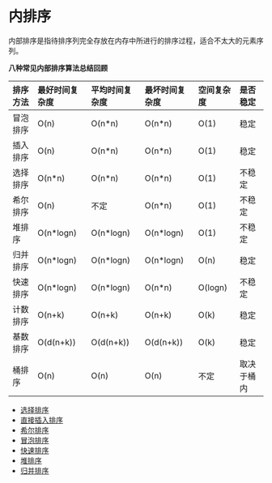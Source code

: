 # 内排序

内部排序是指待排序列完全存放在内存中所进行的排序过程，适合不太大的元素序列。

**八种常见内部排序算法总结回顾**

| 排序方法 | 最好时间复杂度 | 平均时间复杂度 | 最坏时间复杂度 | 空间复杂度 | 是否稳定 |
| :--- | :--- | :--- | :--- | :--- | :--- |
| 冒泡排序 | O\(n\) | O\(n\*n\) | O\(n\*n\) | O\(1\) | 稳定 |
| 插入排序 | O\(n\) | O\(n\*n\) | O\(n\*n\) | O\(1\) | 稳定 |
| 选择排序 | O\(n\*n\) | O\(n\*n\) | O\(n\*n\) | O\(1\) | 不稳定 |
| 希尔排序 | O\(n\) | 不定 | O\(n\*n\) | O\(1\) | 不稳定 |
| 堆排序 | O\(n\*logn\) | O\(n\*logn\) | O\(n\*logn\) | O\(1\) | 不稳定 |
| 归并排序 | O\(n\*logn\) | O\(n\*logn\) | O\(n\*logn\) | O\(n\) | 稳定 |
| 快速排序 | O\(n\*logn\) | O\(n\*logn\) | O\(n\*n\) | O\(logn\) | 不稳定 |
| 计数排序 | O\(n+k\) | O\(n+k\) | O\(n+k\) | O\(k\) | 稳定 |
| 基数排序 | O\(d\(n+k\)\) | O\(d\(n+k\)\) | O\(d\(n+k\)\) | O\(k\) | 稳定 |
| 桶排序 | O\(n\) | O\(n\) | O\(n\) | 不定 | 取决于桶内 |

* [选择排序](selection_sort.md)
* [直接插入排序](insertion_sort.md)
* [希尔排序](shell_insertion_sort.md)
* [冒泡排序](bubble_sort.md)
* [快速排序](quick_sort.md)
* [堆排序](heap_sort.md)
* [归并排序](merge_sort.md)



